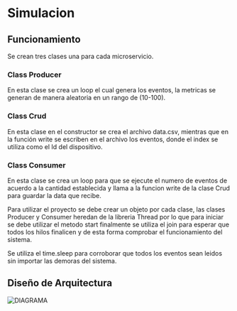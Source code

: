 
# Simulacion

## Funcionamiento

Se crean tres clases una para cada microservicio.

### Class Producer
En esta clase se crea un loop el cual genera los eventos, la metricas se generan de manera aleatoria en un rango de (10-100). 

### Class Crud
En esta clase en el constructor se crea el archivo data.csv, mientras que en la función write se escriben en el archivo los eventos, donde el index se utiliza como 
el Id del dispositivo.

### Class Consumer
En esta clase se crea un loop para que se ejecute el numero de eventos de acuerdo a la cantidad establecida y llama a la funcion write de la clase Crud para guardar 
la data que recibe.
 
Para utilizar el proyecto se debe crear un objeto por cada clase, las clases Producer y Consumer heredan de la libreria Thread por lo que para iniciar se debe utilizar 
el metodo start finalmente se utiliza el join para esperar que todos los hilos finalicen y de esta forma comprobar el funcionamiento del sistema.

Se utiliza el time.sleep para corroborar que todos los eventos sean leidos sin importar las demoras del sistema.

## Diseño de Arquitectura

![DIAGRAMA](https://user-images.githubusercontent.com/7397895/174886309-55a62ee4-3778-422d-86cf-fac621bbb4e4.png)

